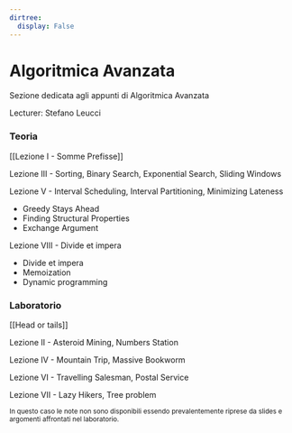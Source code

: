 ```yaml
---
dirtree:
  display: False
---
```


# Algoritmica Avanzata

Sezione dedicata agli appunti di Algoritmica Avanzata

Lecturer: Stefano Leucci

### Teoria

[[Lezione I - Somme Prefisse]]

Lezione III - Sorting, Binary Search, Exponential Search, Sliding Windows

Lezione V - Interval Scheduling, Interval Partitioning, Minimizing Lateness
- Greedy Stays Ahead
- Finding Structural Properties
- Exchange Argument 

Lezione VIII - Divide et impera
- Divide et impera
- Memoization
- Dynamic programming

### Laboratorio

[[Head or tails]]

Lezione II - Asteroid Mining, Numbers Station

Lezione IV - Mountain Trip, Massive Bookworm 

Lezione VI - Travelling Salesman, Postal Service              

Lezione VII - Lazy Hikers, Tree problem                                                                                                  


<small> In questo caso le note non sono disponibili essendo prevalentemente riprese da slides e argomenti affrontati nel laboratorio.</small>

